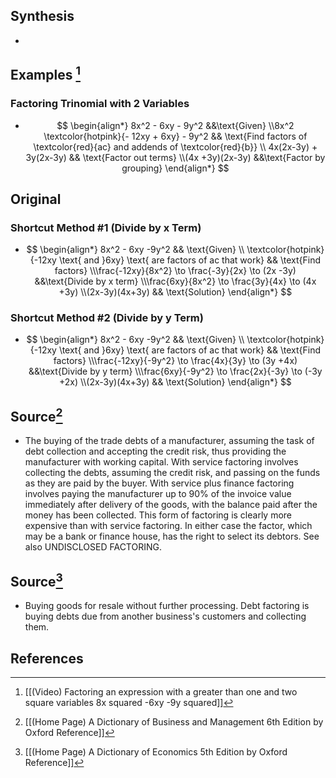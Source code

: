 
## Synthesis
- 
## Examples [^1]
### Factoring Trinomial with 2 Variables
- $$ \begin{align*} 8x^2 - 6xy - 9y^2 &&\text{Given} \\8x^2 \textcolor{hotpink}{- 12xy + 6xy} - 9y^2 && \text{Find factors of \textcolor{red}{ac} and addends of \textcolor{red}{b}} \\ 4x(2x-3y) + 3y(2x-3y) && \text{Factor out terms} \\(4x +3y)(2x-3y) &&\text{Factor by grouping} \end{align*}  $$
## Original
### Shortcut Method #1 (Divide by x Term)
- $$ \begin{align*} 8x^2 - 6xy -9y^2 && \text{Given} \\ \textcolor{hotpink}{-12xy \text{ and }6xy} \text{ are factors of ac that work} && \text{Find factors} \\\frac{-12xy}{8x^2} \to \frac{-3y}{2x} \to (2x -3y) &&\text{Divide by x term} \\\frac{6xy}{8x^2} \to \frac{3y}{4x} \to (4x +3y) \\(2x-3y)(4x+3y) && \text{Solution} \end{align*}  $$
### Shortcut Method #2 (Divide by y Term)
- $$ \begin{align*} 8x^2 - 6xy -9y^2 && \text{Given} \\ \textcolor{hotpink}{-12xy \text{ and }6xy} \text{ are factors of ac that work} && \text{Find factors} \\\frac{-12xy}{-9y^2} \to \frac{4x}{3y} \to (3y +4x) &&\text{Divide by y term} \\\frac{6xy}{-9y^2} \to \frac{2x}{-3y} \to (-3y +2x) \\(2x-3y)(4x+3y) && \text{Solution} \end{align*}  $$
## Source[^2]
- The buying of the trade debts of a manufacturer, assuming the task of debt collection and accepting the credit risk, thus providing the manufacturer with working capital. With service factoring involves collecting the debts, assuming the credit risk, and passing on the funds as they are paid by the buyer. With service plus finance factoring involves paying the manufacturer up to $90 \%$ of the invoice value immediately after delivery of the goods, with the balance paid after the money has been collected. This form of factoring is clearly more expensive than with service factoring. In either case the factor, which may be a bank or finance house, has the right to select its debtors. See also UNDISCLOSED FACTORING.
## Source[^3]
- Buying goods for resale without further processing. Debt factoring is buying debts due from another business's customers and collecting them.
## References
[^1]: [[(Video) Factoring an expression with a greater than one and two square variables 8x squared -6xy -9y squared]]
[^2]: [[(Home Page) A Dictionary of Business and Management 6th Edition by Oxford Reference]]
[^3]: [[(Home Page) A Dictionary of Economics 5th Edition by Oxford Reference]]